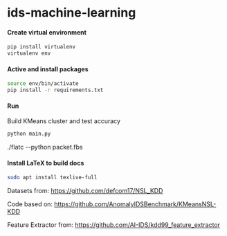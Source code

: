 # ids-machine-learning
#### Create virtual environment
```bash
pip install virtualenv
virtualenv env
```

#### Active and install packages
```bash
source env/bin/activate
pip install -r requirements.txt
```

#### Run
Build KMeans cluster and test accuracy

```bash
python main.py
```
./flatc --python packet.fbs
#### Install LaTeX to build docs
```bash
sudo apt install texlive-full
```

Datasets from: https://github.com/defcom17/NSL_KDD

Code based on: https://github.com/AnomalyIDSBenchmark/KMeansNSL-KDD

Feature Extractor from: https://github.com/AI-IDS/kdd99_feature_extractor